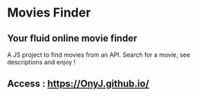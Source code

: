 # Movies Finder

## Your fluid online movie finder

A JS project to find movies from an API.
Search for a movie, see descriptions and enjoy !

## Access : https://OnyJ.github.io/
